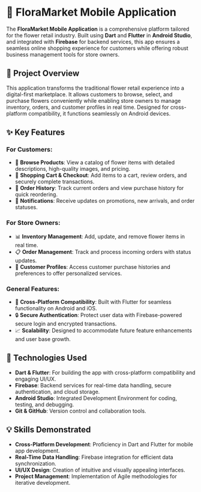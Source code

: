 # 🌸 FloraMarket Mobile Application

The **FloraMarket Mobile Application** is a comprehensive platform tailored for the flower retail industry. Built using **Dart** and **Flutter** in **Android Studio**, and integrated with **Firebase** for backend services, this app ensures a seamless online shopping experience for customers while offering robust business management tools for store owners.

## 📜 Project Overview

This application transforms the traditional flower retail experience into a digital-first marketplace. It allows customers to browse, select, and purchase flowers conveniently while enabling store owners to manage inventory, orders, and customer profiles in real time. Designed for cross-platform compatibility, it functions seamlessly on Android devices.

## ✨ Key Features

### For Customers:
- 🌼 **Browse Products**: View a catalog of flower items with detailed descriptions, high-quality images, and pricing.
- 🛒 **Shopping Cart & Checkout**: Add items to a cart, review orders, and securely complete transactions.
- 📜 **Order History**: Track current orders and view purchase history for quick reordering.
- 🔔 **Notifications**: Receive updates on promotions, new arrivals, and order statuses.
  
### For Store Owners:
- 📊 **Inventory Management**: Add, update, and remove flower items in real time.
- 📋 **Order Management**: Track and process incoming orders with status updates.
- 👥 **Customer Profiles**: Access customer purchase histories and preferences to offer personalized services.

### General Features:
- 📱 **Cross-Platform Compatibility**: Built with Flutter for seamless functionality on Android and iOS.
- 🔒 **Secure Authentication**: Protect user data with Firebase-powered secure login and encrypted transactions.
- 📈 **Scalability**: Designed to accommodate future feature enhancements and user base growth.

## 🔧 Technologies Used

- **Dart & Flutter**: For building the app with cross-platform compatibility and engaging UI/UX.
- **Firebase**: Backend services for real-time data handling, secure authentication, and cloud storage.
- **Android Studio**: Integrated Development Environment for coding, testing, and debugging.
- **Git & GitHub**: Version control and collaboration tools.

## 💡 Skills Demonstrated

- **Cross-Platform Development**: Proficiency in Dart and Flutter for mobile app development.
- **Real-Time Data Handling**: Firebase integration for efficient data synchronization.
- **UI/UX Design**: Creation of intuitive and visually appealing interfaces.
- **Project Management**: Implementation of Agile methodologies for iterative development.



